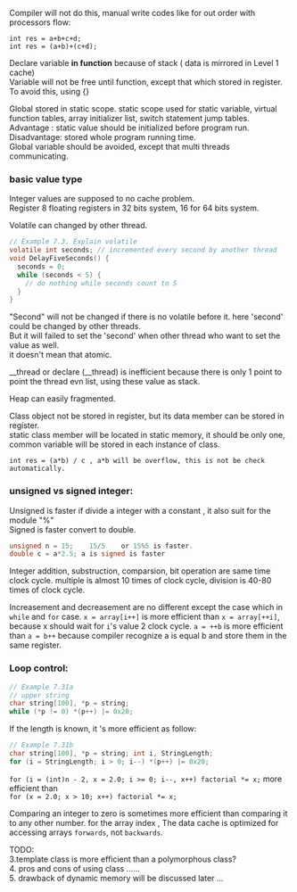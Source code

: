 Compiler will not do this, manual write codes like for out order with processors flow:    
  ```
  int res = a+b+c+d;
  int res = (a+b)+(c+d);
  ```      
Declare variable **in function** because of stack ( data is mirrored in Level 1 cache)    
Variable will not be free until function, except that which stored in register. To avoid this, using {}    

Global stored in static scope. static scope used for static variable, virtual function tables, array initializer list, switch statement jump tables.    
  Advantage : static value should be initialized before program run.  
  Disadvantage: stored whole program running time.  
Global variable should be avoided, except that multi threads communicating.  


### basic value type
Integer values are supposed to no cache problem.  
Register 8 floating registers in 32 bits system, 16 for 64 bits system.  

Volatile can changed by other thread.    
```c
// Example 7.3. Explain volatile  
volatile int seconds; // incremented every second by another thread
void DelayFiveSeconds() {
  seconds = 0;
  while (seconds < 5) {
    // do nothing while seconds count to 5
  }  
}  
```  
"Second" will not be changed if there is no volatile before it. here 'second' could be changed by other threads.  
But it will failed to set the 'second' when other thread who want to set the value as well.  
it doesn't mean that atomic.  

__thread or declare (__thread) is inefficient because there is only 1 point to point the thread evn list, using these value as stack.  

Heap can easily fragmented.  

Class object not be stored in register, but its data member can be stored in register.  
static class member will be located in static memory, it should be only one, common variable will be stored in each instance of class.  

`int res = (a*b) / c , a*b will be overflow, this is not be check automatically.`  

### unsigned vs signed integer:  
Unsigned is faster if divide a integer with a constant , it also suit for the module "%"  
Signed is faster convert to double.  
```c
unsigned n = 15;	15/5	or 15%5 is faster.
double c = a*2.5; a is signed is faster
```

Integer addition, substruction, comparsion, bit operation are same time clock cycle.
multiple is almost 10 times of clock cycle, division is 40-80 times of clock cycle.

Increasement and decreasement are no different except the case which in `while` and `for` case.
`x = array[i++]` is more efficient than `x = array[++i]`, because x should wait for `i`'s value 2 clock cycle.
`a = ++b` is more efficient than `a = b++` because compiler recognize a is equal b and store them in the same register.

### Loop control:
```c
// Example 7.31a
// upper string
char string[100], *p = string;
while (*p != 0) *(p++) |= 0x20;
```
If the length is known, it 's more efficient as follow:   
```c
// Example 7.31b
char string[100], *p = string; int i, StringLength;
for (i = StringLength; i > 0; i--) *(p++) |= 0x20;
```
`for (i = (int)n - 2, x = 2.0; i >= 0; i--, x++) factorial *= x;`
more efficient than  
`for (x = 2.0; x > 10; x++) factorial *= x;`

Comparing an integer to zero is sometimes more efficient than comparing it to any other number.
for the array index , The data cache is optimized for accessing arrays `forwards`, not `backwards`.


TODO:  
  3.template class is more efficient than a polymorphous class?    
  4. pros and cons of using class ......      
  5. drawback of dynamic memory will be discussed later ...  

